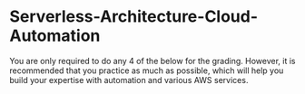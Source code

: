 # Serverless-Architecture-Cloud-Automation
You are only required to do any 4 of the below for the grading. However, it is recommended that you practice as much as possible, which will help you build your expertise with automation and various AWS services.
